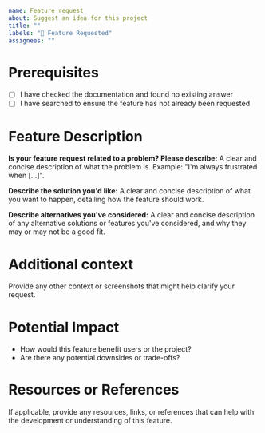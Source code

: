 ```yaml
name: Feature request
about: Suggest an idea for this project
title: ""
labels: "👀 Feature Requested"
assignees: ""
```

# Prerequisites

- [ ] I have checked the documentation and found no existing answer
- [ ] I have searched to ensure the feature has not already been requested

# Feature Description

**Is your feature request related to a problem? Please describe:**
A clear and concise description of what the problem is. Example: "I'm always frustrated when [...]".

**Describe the solution you'd like:**
A clear and concise description of what you want to happen, detailing how the feature should work.

**Describe alternatives you've considered:**
A clear and concise description of any alternative solutions or features you've considered, and why they may or may not be a good fit.

# Additional context

Provide any other context or screenshots that might help clarify your request.

# Potential Impact

- How would this feature benefit users or the project?
- Are there any potential downsides or trade-offs?

# Resources or References

If applicable, provide any resources, links, or references that can help with the development or understanding of this feature.
